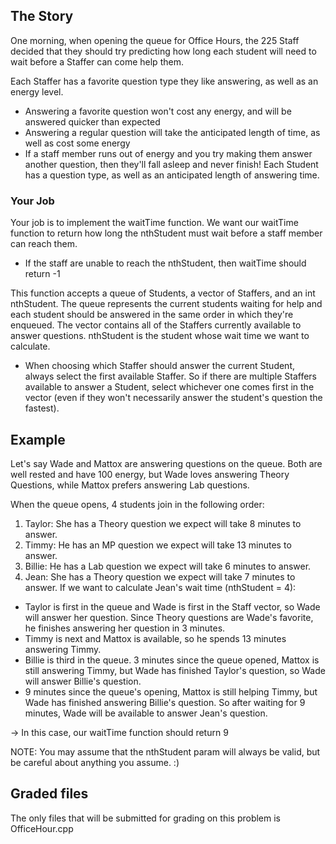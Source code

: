 ## The Story

One morning, when opening the queue for Office Hours, the 225 Staff decided that they should try predicting how long each student will need to wait before a Staffer can come help them.

Each Staffer has a favorite question type they like answering, as well as an energy level.

- Answering a favorite question won't cost any energy, and will be answered quicker than expected
- Answering a regular question will take the anticipated length of time, as well as cost some energy
- If a staff member runs out of energy and you try making them answer another question, then they'll fall asleep and never finish!
  Each Student has a question type, as well as an anticipated length of answering time.

### Your Job

Your job is to implement the waitTime function. We want our waitTime function to return how long the nthStudent must wait before a staff member can reach them.

- If the staff are unable to reach the nthStudent, then waitTime should return -1

This function accepts a queue of Students, a vector of Staffers, and an int nthStudent. The queue represents the current students waiting for help and each student should be answered in the same order in which they're enqueued. The vector contains all of the Staffers currently available to answer questions. nthStudent is the student whose wait time we want to calculate.

- When choosing which Staffer should answer the current Student, always select the first available Staffer. So if there are multiple Staffers available to answer a Student, select whichever one comes first in the vector (even if they won't necessarily answer the student's question the fastest).

## Example

Let's say Wade and Mattox are answering questions on the queue. Both are well rested and have 100 energy, but Wade loves answering Theory Questions, while Mattox prefers answering Lab questions.

When the queue opens, 4 students join in the following order:

1. Taylor: She has a Theory question we expect will take 8 minutes to answer.
2. Timmy: He has an MP question we expect will take 13 minutes to answer.
3. Billie: He has a Lab question we expect will take 6 minutes to answer.
4. Jean: She has a Theory question we expect will take 7 minutes to answer.
   If we want to calculate Jean's wait time (nthStudent = 4):

- Taylor is first in the queue and Wade is first in the Staff vector, so Wade will answer her question. Since Theory questions are Wade's favorite, he finishes answering her question in 3 minutes.
- Timmy is next and Mattox is available, so he spends 13 minutes answering Timmy.
- Billie is third in the queue. 3 minutes since the queue opened, Mattox is still answering Timmy, but Wade has finished Taylor's question, so Wade will answer Billie's question.
- 9 minutes since the queue's opening, Mattox is still helping Timmy, but Wade has finished answering Billie's question. So after waiting for 9 minutes, Wade will be available to answer Jean's question.

→ In this case, our waitTime function should return 9

NOTE: You may assume that the nthStudent param will always be valid, but be careful about anything you assume. :)

## Graded files

The only files that will be submitted for grading on this problem is OfficeHour.cpp
